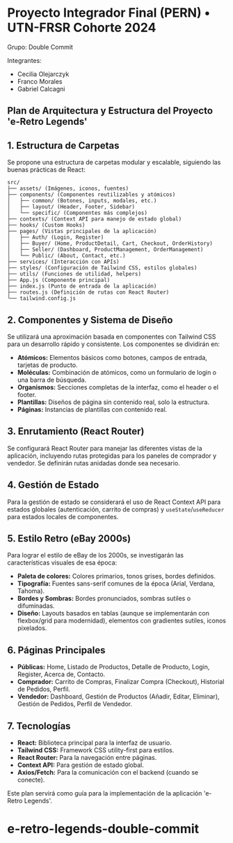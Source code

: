 # Proyecto Integrador Final (PERN) • UTN-FRSR Cohorte 2024

Grupo: Double Commit

Integrantes:

- Cecilia Olejarczyk
- Franco Morales
- Gabriel Calcagni

## Plan de Arquitectura y Estructura del Proyecto 'e-Retro Legends'

## 1. Estructura de Carpetas

Se propone una estructura de carpetas modular y escalable, siguiendo las buenas prácticas de React:

```
src/
├── assets/ (Imágenes, iconos, fuentes)
├── components/ (Componentes reutilizables y atómicos)
│   ├── common/ (Botones, inputs, modales, etc.)
│   ├── layout/ (Header, Footer, Sidebar)
│   └── specific/ (Componentes más complejos)
├── contexts/ (Context API para manejo de estado global)
├── hooks/ (Custom Hooks)
├── pages/ (Vistas principales de la aplicación)
│   ├── Auth/ (Login, Register)
│   ├── Buyer/ (Home, ProductDetail, Cart, Checkout, OrderHistory)
│   ├── Seller/ (Dashboard, ProductManagement, OrderManagement)
│   └── Public/ (About, Contact, etc.)
├── services/ (Interacción con APIs)
├── styles/ (Configuración de Tailwind CSS, estilos globales)
├── utils/ (Funciones de utilidad, helpers)
├── App.js (Componente principal)
├── index.js (Punto de entrada de la aplicación)
├── routes.js (Definición de rutas con React Router)
└── tailwind.config.js
```

## 2. Componentes y Sistema de Diseño

Se utilizará una aproximación basada en componentes con Tailwind CSS para un desarrollo rápido y consistente. Los componentes se dividirán en:

- **Atómicos:** Elementos básicos como botones, campos de entrada, tarjetas de producto.
- **Moléculas:** Combinación de atómicos, como un formulario de login o una barra de búsqueda.
- **Organismos:** Secciones completas de la interfaz, como el header o el footer.
- **Plantillas:** Diseños de página sin contenido real, solo la estructura.
- **Páginas:** Instancias de plantillas con contenido real.

## 3. Enrutamiento (React Router)

Se configurará React Router para manejar las diferentes vistas de la aplicación, incluyendo rutas protegidas para los paneles de comprador y vendedor. Se definirán rutas anidadas donde sea necesario.

## 4. Gestión de Estado

Para la gestión de estado se considerará el uso de React Context API para estados globales (autenticación, carrito de compras) y `useState`/`useReducer` para estados locales de componentes.

## 5. Estilo Retro (eBay 2000s)

Para lograr el estilo de eBay de los 2000s, se investigarán las características visuales de esa época:

- **Paleta de colores:** Colores primarios, tonos grises, bordes definidos.
- **Tipografía:** Fuentes sans-serif comunes de la época (Arial, Verdana, Tahoma).
- **Bordes y Sombras:** Bordes pronunciados, sombras sutiles o difuminadas.
- **Diseño:** Layouts basados en tablas (aunque se implementarán con flexbox/grid para modernidad), elementos con gradientes sutiles, iconos pixelados.

## 6. Páginas Principales

- **Públicas:** Home, Listado de Productos, Detalle de Producto, Login, Register, Acerca de, Contacto.
- **Comprador:** Carrito de Compras, Finalizar Compra (Checkout), Historial de Pedidos, Perfil.
- **Vendedor:** Dashboard, Gestión de Productos (Añadir, Editar, Eliminar), Gestión de Pedidos, Perfil de Vendedor.

## 7. Tecnologías

- **React:** Biblioteca principal para la interfaz de usuario.
- **Tailwind CSS:** Framework CSS utility-first para estilos.
- **React Router:** Para la navegación entre páginas.
- **Context API:** Para gestión de estado global.
- **Axios/Fetch:** Para la comunicación con el backend (cuando se conecte).

Este plan servirá como guía para la implementación de la aplicación 'e-Retro Legends'.

# e-retro-legends-double-commit

